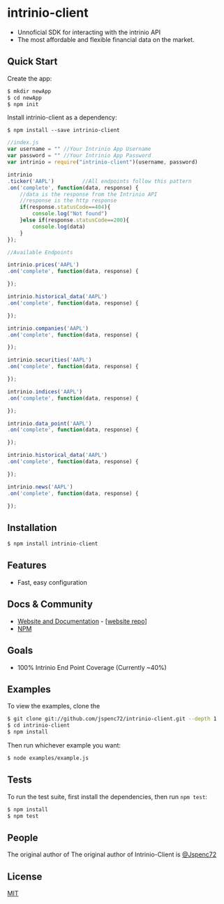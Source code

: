 # intrinio-client
- Unnoficial SDK for interacting with the intrinio API
- The most affordable and flexible financial data on the market.

## Quick Start

  Create the app:

```bash
$ mkdir newApp
$ cd newApp
$ npm init 
```

  Install intrinio-client as a dependency:

```
$ npm install --save intrinio-client
```


```js
//index.js
var username = "" //Your Intrinio App Username
var password = "" //Your Intrinio App Password
var intrinio = require("intrinio-client")(username, password)

intrinio
.ticker('AAPL')			//All endpoints follow this pattern
.on('complete', function(data, response) {
	//data is the response from the Intrinio API
	//response is the http response
	if(response.statusCode==404){
		console.log("Not found")
	}else if(response.statusCode==200){
		console.log(data)
	}
});

//Available Endpoints

intrinio.prices('AAPL')
.on('complete', function(data, response) {

});

intrinio.historical_data('AAPL')
.on('complete', function(data, response) {

});

intrinio.companies('AAPL')
.on('complete', function(data, response) {

});

intrinio.securities('AAPL')
.on('complete', function(data, response) {

});

intrinio.indices('AAPL')
.on('complete', function(data, response) {

});

intrinio.data_point('AAPL')
.on('complete', function(data, response) {

});

intrinio.historical_data('AAPL')
.on('complete', function(data, response) {

});

intrinio.news('AAPL')
.on('complete', function(data, response) {

});
```

## Installation

```bash
$ npm install intrinio-client
```

## Features

  * Fast, easy configuration


## Docs & Community

  * [Website and Documentation](https://www.intrinio.com) - [[website repo](https://github.com/jspenc72/intrinio-client)]
  * [NPM](https://www.npmjs.com/package/intrinio-client)

## Goals
  * 100% Intrinio End Point Coverage (Currently ~40%)

## Examples

  To view the examples, clone the 

```bash
$ git clone git://github.com/jspenc72/intrinio-client.git --depth 1
$ cd intrinio-client
$ npm install
```

  Then run whichever example you want:

```bash
$ node examples/example.js
```

## Tests

  To run the test suite, first install the dependencies, then run `npm test`:

```bash
$ npm install
$ npm test
```

## People

The original author of The original author of Intrinio-Client is [@Jspenc72](https://github.com/jspenc72)
## License

  [MIT](LICENSE)
